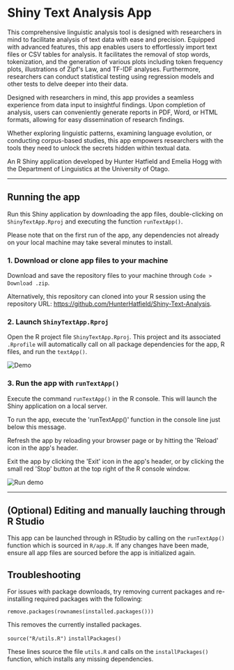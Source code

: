 # Shiny Text Analysis App

This comprehensive linguistic analysis tool is designed with researchers in mind to facilitate analysis of text data with ease and precision. Equipped with advanced features, this app enables users to effortlessly import text files or CSV tables for analysis. It facilitates the removal of stop words, tokenization, and the generation of various plots including token frequency plots, illustrations of Zipf's Law, and TF-IDF analyses. Furthermore, researchers can conduct statistical testing using regression models and other tests to delve deeper into their data.

Designed with researchers in mind, this app provides a seamless experience from data input to insightful findings. Upon completion of analysis, users can conveniently generate reports in PDF, Word, or HTML formats, allowing for easy dissemination of research findings.

Whether exploring linguistic patterns, examining language evolution, or conducting corpus-based studies, this app empowers researchers with the tools they need to unlock the secrets hidden within textual data.
 
An R Shiny application developed by Hunter Hatfield and Emelia Hogg with the Department of Linguistics at the University of Otago. 

--- 

## Running the app

Run this Shiny application by downloading the app files, double-clicking on `ShinyTextApp.Rproj` and executing the function `runTextApp()`. 

Please note that on the first run of the app, any dependencies not already on your local machine may take several minutes to install.

### 1. Download or clone app files to your machine

Download and save the repository files to your machine through `Code > Download .zip`.

Alternatively, this repository can cloned into your R session using the repository URL: <https://github.com/HunterHatfield/Shiny-Text-Analysis>.

### 2. Launch `ShinyTextApp.Rproj`

Open the R project file `ShinyTextApp.Rproj`. This project and its associated `.Rprofile` will automatically call on all package dependencies for the app, R files, and run the `textApp()`. 

![Demo](Launch_Demo.gif)

### 3. Run the app with `runTextApp()`

Execute the command `runTextApp()` in the R console. This will launch the Shiny application on a local server.

To run the app, execute  the 'runTextApp()' function in the  console line just below this message.

Refresh the app by reloading your browser page or by hitting  the 'Reload' icon in the app's header.

Exit the app by clicking the 'Exit' icon in the app's header, or by clicking the small red 'Stop' button at the top right of the R console window.

![Run demo](Run.GIF)

--- 

## (Optional) Editing and manually lauching through R Studio

This app can be launched through in RStudio by calling on the `runTextApp()` function which is sourced in `R/app.R`. If any changes have been made, ensure all app files are sourced before the app is initialized again.

## Troubleshooting

For issues with package downloads, try removing current packages and re-installing required packages with the following: 

`remove.packages(rownames(installed.packages()))`

This removes the currently installed packages. 

`source("R/utils.R")`
`installPackages()`

These lines source the file `utils.R` and calls on the `installPackages()` function, which installs any missing dependencies.


